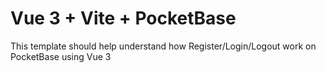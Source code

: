 # Vue 3 + Vite + PocketBase

This template should help understand how Register/Login/Logout work on PocketBase using Vue 3
